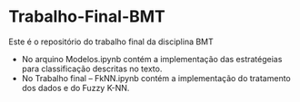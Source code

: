 # Trabalho-Final-BMT

Este é o repositório do trabalho final da disciplina BMT

- No arquino Modelos.ipynb contém a implementação das estratégeias para classificação descritas no texto.
- No Trabalho final – FkNN.ipynb contém a implementação do tratamento dos dados e do Fuzzy K-NN.
